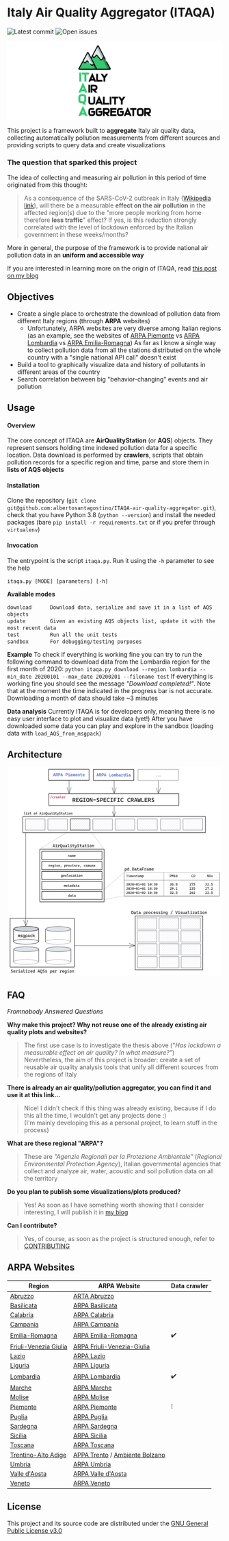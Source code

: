 # Italy Air Quality Aggregator (ITAQA)

![Latest commit](https://img.shields.io/github/last-commit/albertosantagostino/ITAQA-air-quality-aggregator?label=latest%20commit)
![Open issues](https://img.shields.io/github/issues-raw/albertosantagostino/ITAQA-air-quality-aggregator)

![ITAQA](docs/img/banner.png)

This project is a framework built to **aggregate** Italy air quality data, collecting automatically pollution measurements from different sources and providing scripts to query data and create visualizations

### The question that sparked this project

The idea of collecting and measuring air pollution in this period of time originated from this thought:

> As a consequence of the SARS-CoV-2 outbreak in Italy ([Wikipedia link](https://en.wikipedia.org/wiki/2020_coronavirus_pandemic_in_Italy)), will there be a measurable **effect on the air pollution** in the affected region(s) due to the "more people working from home therefore **less traffic**" effect? If yes, is this reduction strongly correlated with the level of lockdown enforced by the Italian government in these weeks/months?

More in general, the purpose of the framework is to provide national air pollution data in an **uniform and accessible way**

If you are interested in learning more on the origin of ITAQA, read [this post on my blog](https://albertosantagostino.github.io/blog/2020/05/29/ITAQA_introduction_en)

## Objectives

* Create a single place to orchestrate the download of pollution data from different Italy regions (through **ARPA** websites)
  * Unfortunately, ARPA websites are very diverse among Italian regions (as an example, see the websites of [ARPA Piemonte](http://www.arpa.piemonte.it/) vs [ARPA Lombardia](https://www.arpalombardia.it/Pages/ARPA_Home_Page.aspx) vs [ARPA Emilia-Romagna](https://www.arpae.it/))
    As far as I know a single way to collect pollution data from all the stations distributed on the whole country with a "single national API call" doesn't exist
* Build a tool to graphically visualize data and history of pollutants in different areas of the country
* Search correlation between big "behavior-changing" events and air pollution

## Usage

#### Overview

The core concept of ITAQA are **AirQualityStation** (or **AQS**) objects. They represent sensors holding time indexed pollution data for a specific location. Data download is performed by **crawlers**, scripts that obtain pollution records for a specific region and time, parse and store them in **lists of AQS objects**

#### Installation

Clone the repository (`git clone git@github.com:albertosantagostino/ITAQA-air-quality-aggregator.git`), check that you have Python 3.8 (`python --version`) and install the needed packages (bare `pip install -r requirements.txt` or if you prefer through `virtualenv`)

#### Invocation

The entrypoint is the script `itaqa.py`. Run it using the `-h` parameter to see the help

```
itaqa.py [MODE] [parameters] [-h]
```

**Available modes**

```
download      Download data, serialize and save it in a list of AQS objects
update        Given an existing AQS objects list, update it with the most recent data
test          Run all the unit tests
sandbox       For debugging/testing purposes
```

**Example**
To check if everything is working fine you can try to run the following command to download data from the Lombardia region for the first month of 2020:
`python itaqa.py download --region lombardia --min_date 20200101 --max_date 20200201 --filename test`
If everything is working fine you should see the message _"Download completed!"_. Note that at the moment the time indicated in the progress bar is not accurate. Downloading a month of data should take ~3 minutes

**Data analysis**
Currently ITAQA is for developers only, meaning there is no easy user interface to plot and visualize data (yet!)
After you have downloaded some data you can play and explore in the sandbox (loading data with `load_AQS_from_msgpack`)

## Architecture
<p align="center">
  <img src="docs/architecture/architecture.png" title="ITAQA Architecture" width="500" />
</p>

## FAQ

_Fromnobody Answered Questions_

**Why make this project? Why not reuse one of the already existing air quality plots and websites?**

> The first use case is to investigate the thesis above ("*Has lockdown a measurable effect on air quality? In what measure?"*)  
> Nevertheless, the aim of this project is broader: create a set of reusable air quality analysis tools that unify all different sources from the regions of Italy

**There is already an air quality/pollution aggregator, you can find it and use it at this link...**

> Nice! I didn't check if this thing was already existing, because if I do this all the time, I wouldn't get any projects done :)  
> (I'm mainly developing this as a personal project, to learn stuff in the process)

**What are these regional "ARPA"?**

> These are *"Agenzie Regionali per la Protezione Ambientale"* (*Regional Environmental Protection Agency*), Italian governmental agencies that collect and analyze air, water, acoustic and soil pollution data on all the territory

**Do you plan to publish some visualizations/plots produced?**

> Yes! As soon as I have something worth showing that I consider interesting, I will publish it in [my blog](https://albertosantagostino.github.io/)

**Can I contribute?**

> Yes, of course, as soon as the project is structured enough, refer to [CONTRIBUTING](CONTRIBUTING.md)

## ARPA Websites

| **Region**                                                   | ARPA Website                                                 | Data crawler       |
| ------------------------------------------------------------ | ------------------------------------------------------------ | ------------------ |
| [Abruzzo](http://www.comuni-italiani.it/13/index.html)       | [ARTA Abruzzo](https://www.artaabruzzo.it/)                  |                    |
| [Basilicata](http://www.comuni-italiani.it/17/index.html)    | [ARPA Basilicata](http://www.arpab.it/)                      |                    |
| [Calabria](http://www.comuni-italiani.it/18/index.html)      | [ARPA Calabria](http://www.arpacampania.it/)                 |                    |
| [Campania](http://www.comuni-italiani.it/15/index.html)      | [ARPA Campania](http://www.arpacampania.it/)                 |                    |
| [Emilia-Romagna](http://www.comuni-italiani.it/08/index.html) | [ARPA Emilia-Romagna](https://www.arpae.it/)                 | ✔️                  |
| [Friuli-Venezia Giulia](http://www.comuni-italiani.it/06/index.html) | [ARPA Friuli-Venezia-Giulia](http://www.arpa.fvg.it/cms/)    |                    |
| [Lazio](http://www.comuni-italiani.it/12/index.html)         | [ARPA Lazio](http://www.arpalazio.gov.it/)                   |                    |
| [Liguria](http://www.comuni-italiani.it/07/index.html)       | [ARPA Liguria](https://www.arpal.liguria.it/)                |                    |
| [Lombardia](http://www.comuni-italiani.it/03/index.html)     | [ARPA Lombardia](https://www.arpalombardia.it/Pages/ARPA_Home_Page.aspx) | ✔️                  |
| [Marche](http://www.comuni-italiani.it/11/index.html)        | [ARPA Marche](https://www.arpa.marche.it/)                   |                    |
| [Molise](http://www.comuni-italiani.it/14/index.html)        | [ARPA Molise](http://www.arpamolise.it/)                     |                    |
| [Piemonte](http://www.comuni-italiani.it/01/index.html)      | [ARPA Piemonte](http://www.arpa.piemonte.it/)                | :grey_exclamation: |
| [Puglia](http://www.comuni-italiani.it/16/index.html)        | [ARPA Puglia](http://www.arpa.puglia.it/web/guest/arpa_home) |                    |
| [Sardegna](http://www.comuni-italiani.it/20/index.html)      | [ARPA Sardegna](http://www.sardegnaambiente.it/arpas/)       |                    |
| [Sicilia](http://www.comuni-italiani.it/19/index.html)       | [ARPA Sicilia](https://www.arpa.sicilia.it/)                 |                    |
| [Toscana](http://www.comuni-italiani.it/09/index.html)       | [ARPA Toscana](http://www.arpat.toscana.it/)                 |                    |
| [Trentino-Alto Adige](http://www.comuni-italiani.it/04/index.html) | [APPA Trento](http://www.appa.provincia.tn.it/) / [Ambiente Bolzano](https://ambiente.provincia.bz.it/) |                    |
| [Umbria](http://www.comuni-italiani.it/10/index.html)        | [ARPA Umbria](http://www.arpa.umbria.it/)                    |                    |
| [Valle d'Aosta](http://www.comuni-italiani.it/02/index.html) | [ARPA Valle d'Aosta](https://www.arpa.vda.it/it)             |                    |
| [Veneto](http://www.comuni-italiani.it/05/index.html)        | [ARPA Veneto](https://www.arpa.veneto.it/)                   |                    |

## License

This project and its source code are distributed under the [GNU General Public License v3.0](https://choosealicense.com/licenses/gpl-3.0/)
